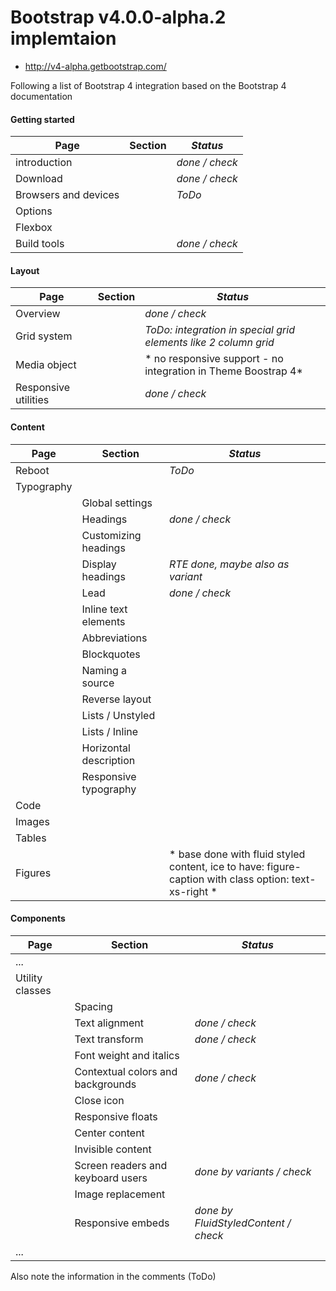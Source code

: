 Bootstrap v4.0.0-alpha.2 implemtaion
====================================
* http://v4-alpha.getbootstrap.com/




Following a list of Bootstrap 4 integration based on the Bootstrap 4 documentation


#### Getting started

|Page                        | Section                   | *Status*             |
|---                         | ---                       | ---                  |
|introduction                |                           | *done / check*       |
|Download                    |                           | *done / check*       |
|Browsers and devices        |                           | *ToDo*             |
|Options                     |                           |                      |
|Flexbox                     |                           |                      |
|Build tools                 |                           | *done / check*       |



#### Layout

|Page                        | Section                   | *Status*             |
|---                         | ---                       | ---                  |
|Overview                    |                           | *done / check*       |
|Grid system                 |                           | *ToDo: integration in special grid elements like 2 column grid*  |
|Media object                |                           | * no responsive support - no integration in Theme Boostrap 4*    |
|Responsive utilities        |                           | *done / check*       |



#### Content

|Page                        | Section                   | *Status*             |
|---                         | ---                       | ---                  |
|Reboot                      |                           | *ToDo*             |
|Typography                  |                           |                      |
|                            | Global settings           |                      |
|                            | Headings                  | *done / check*       |
|                            | Customizing headings      |                      |
|                            | Display headings          | *RTE done, maybe also as variant*    |
|                            | Lead                      | *done / check*       |
|                            | Inline text elements      |                      |
|                            | Abbreviations             |                      |
|                            | Blockquotes               |                      |
|                            | Naming a source           |                      |
|                            | Reverse layout            |                      |
|                            | Lists / Unstyled          |                      |
|                            | Lists / Inline            |                      |
|                            | Horizontal description    |                      |
|                            | Responsive typography     |                      |
| Code                       |                           |                      |
| Images                     |                           |                      |
| Tables                     |                           |                      |
| Figures                    |                           | * base done with fluid styled content, ice to have: figure-caption with class option: text-xs-right * |



#### Components

|Page                        | Section                   | *Status*             |
|---                         | ---                       | ---                  |
|...                         |                           |                      |
|Utility classes             |                           |                      |
|                            | Spacing                   |                      |
|                            | Text alignment            | *done / check*       |
|                            | Text transform            | *done / check*       |
|                            | Font weight and italics   |                      |
|                            | Contextual colors and backgrounds    | *done / check*       |
|                            | Close icon                |                      |
|                            | Responsive floats         |                      |
|                            | Center content            |                      |
|                            | Invisible content         |                      |
|                            | Screen readers and keyboard users    | *done by variants / check*       |
|                            | Image replacement            |                      |
|                            | Responsive embeds            | *done by FluidStyledContent / check*       |
|...                         |                           |                      |



Also note the information in the comments (ToDo)